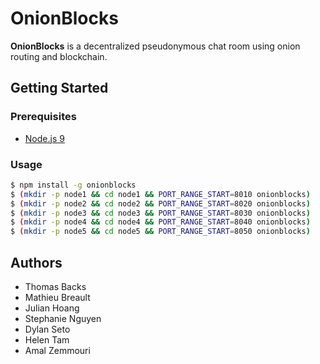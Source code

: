 # OnionBlocks

**OnionBlocks** is a decentralized pseudonymous chat room using onion routing and blockchain.

## Getting Started

### Prerequisites

* [Node.js 9](https://nodejs.org/en/)

### Usage

```sh
$ npm install -g onionblocks
$ (mkdir -p node1 && cd node1 && PORT_RANGE_START=8010 onionblocks)
$ (mkdir -p node2 && cd node2 && PORT_RANGE_START=8020 onionblocks)
$ (mkdir -p node3 && cd node3 && PORT_RANGE_START=8030 onionblocks)
$ (mkdir -p node4 && cd node4 && PORT_RANGE_START=8040 onionblocks)
$ (mkdir -p node5 && cd node5 && PORT_RANGE_START=8050 onionblocks)
```

## Authors

* Thomas Backs
* Mathieu Breault
* Julian Hoang
* Stephanie Nguyen
* Dylan Seto
* Helen Tam
* Amal Zemmouri
